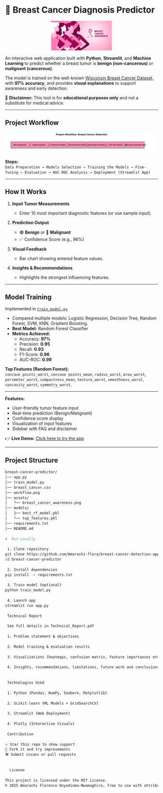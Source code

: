 # 🧬 Breast Cancer Diagnosis Predictor  

<p align="center">  
  <img src="assets/breast_cancer_awareness.png" width="200" alt="Breast Cancer Awareness Logo">  
</p>  

An interactive web application built with **Python**, **Streamlit**, and **Machine Learning** to predict whether a breast tumor is **benign (non-cancerous)** or **malignant (cancerous)**.  

The model is trained on the well-known [Wisconsin Breast Cancer Dataset](https://www.kaggle.com/datasets/uciml/breast-cancer-wisconsin-data), with **97% accuracy**, and provides **visual explanations** to support awareness and early detection.  

🚫 **Disclaimer:** This tool is for **educational purposes only** and not a substitute for medical advice.  

---

##  Project Workflow  

<p align="center">  
  <img src="workflow.png" width="750" alt="Project Workflow">  
</p>  

**Steps:**  
`Data Preparation → Models Selection → Training the Models → Fine-Tuning → Evaluation → AUC-ROC Analysis → Deployment (Streamlit App)`  

---

##  How It Works  

1. **Input Tumor Measurements**  
   - Enter 10 most important diagnostic features (or use sample input).  

2. **Prediction Output**  
   - 🟢 **Benign** or 🔴 **Malignant**  
   - ✅ Confidence Score (e.g., 96%)  

3. **Visual Feedback**  
   - Bar chart showing entered feature values.  

4. **Insights & Recommendations**  
   - Highlights the strongest influencing features.  

---

##  Model Training  

 Implemented in [`train_model.py`](train_model.py)  

- Compared multiple models: Logistic Regression, Decision Tree, Random Forest, SVM, KNN, Gradient Boosting.  
- **Best Model:** Random Forest Classifier  
- **Metrics Achieved:**  
  - Accuracy: **97%**  
  - Precision: **0.95**  
  - Recall: **0.93**  
  - F1-Score: **0.96**  
  - AUC-ROC: **0.99**  

**Top Features (Random Forest):**  
`concave points_worst`, `concave points_mean`, `radius_worst`, `area_worst`, `perimeter_worst`, `compactness_mean`, `texture_worst`, `smoothness_worst`, `concavity_worst`, `symmetry_worst`.  

---
 **Features:**  
-  User-friendly tumor feature input  
-  Real-time prediction (Benign/Malignant)  
-  Confidence score display  
-  Visualization of input features  
-  Sidebar with FAQ and disclaimer  

👉 **Live Demo:** [Click here to try the app](https://breast-cancer-detection-app-id.streamlit.app/)  

---

##  Project Structure  

```bash
breast-cancer-predictor/
│── app.py                     
│── train_model.py             
│── breast_cancer.csv          
│── workflow.png               
│── assets/
│   └── breast_cancer_awareness.png
│── models/
│   ├── best_rf_model.pkl      
│   └── top_features.pkl       
│── requirements.txt           
│── README.md                  

#  Run Locally

 1. Clone repository
git clone https://github.com/Amarachi-flora/breast-cancer-detection-app.git
cd breast-cancer-predictor

 2. Install dependencies
pip install -r requirements.txt

 3. Train model (optional)
python train_model.py

 4. Launch app
streamlit run app.py

 Technical Report

 See full details in Technical_Report.pdf

 1. Problem statement & objectives

 2. Model training & evaluation results

 3. Visualizations (heatmaps, confusion matrix, feature importances etc.)

 4. Insights, recommendations, limitations, future work and conclusions.


 Technologies Used

 1. Python (Pandas, NumPy, Seaborn, Matplotlib)

 2. Scikit-learn (ML Models + GridSearchCV)

 3. Streamlit (Web Deployment)

 4. Plotly (Interactive Visuals)

 Contribution

⭐ Star this repo to show support
🍴 Fork it and try improvements
🛠️ Submit issues or pull requests


  License

This project is licensed under the MIT License.
© 2025 Amarachi Florence Onyedinma-Nwamaghiro, free to use with attribution.